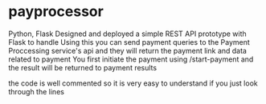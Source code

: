 # payprocessor
Python, Flask Designed and deployed a simple REST API prototype with Flask to handle
Using this you can send payment queries to the Payment Proccessing service's api and they will return the payment link and data related to payment 
You first initiate the payment using /start-payment and the result will be returned to payment results 

the code  is  well commented so it is very easy to understand if you just look through the lines 
